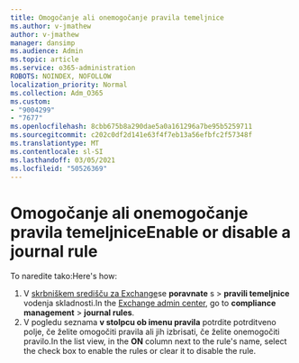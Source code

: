 ```yaml
---
title: Omogočanje ali onemogočanje pravila temeljnice
ms.author: v-jmathew
author: v-jmathew
manager: dansimp
ms.audience: Admin
ms.topic: article
ms.service: o365-administration
ROBOTS: NOINDEX, NOFOLLOW
localization_priority: Normal
ms.collection: Adm_O365
ms.custom:
- "9004299"
- "7677"
ms.openlocfilehash: 8cbb675b8a290dae5a0a161296a7be95b5259711
ms.sourcegitcommit: c202c0df2d141e63f4f7eb13a56efbfc2f57348f
ms.translationtype: MT
ms.contentlocale: sl-SI
ms.lasthandoff: 03/05/2021
ms.locfileid: "50526369"
---
```

# <a name="enable-or-disable-a-journal-rule"></a><span data-ttu-id="55016-102">Omogočanje ali onemogočanje pravila temeljnice</span><span class="sxs-lookup"><span data-stu-id="55016-102">Enable or disable a journal rule</span></span>

<span data-ttu-id="55016-103">To naredite tako:</span><span class="sxs-lookup"><span data-stu-id="55016-103">Here's how:</span></span>

1. <span data-ttu-id="55016-104">V [skrbniškem središču za Exchange](https://go.microsoft.com/fwlink/p/?linkid=2059104)se **poravnate** s  >  **pravili temeljnice** vodenja skladnosti.</span><span class="sxs-lookup"><span data-stu-id="55016-104">In the [Exchange admin center](https://go.microsoft.com/fwlink/p/?linkid=2059104), go to **compliance management** > **journal rules**.</span></span>
2. <span data-ttu-id="55016-105">V pogledu seznama **v stolpcu ob imenu pravila** potrdite potrditveno polje, če želite omogočiti pravila ali jih izbrisati, če želite onemogočiti pravilo.</span><span class="sxs-lookup"><span data-stu-id="55016-105">In the list view, in the **ON** column next to the rule's name, select the check box to enable the rules or clear it to disable the rule.</span></span>
